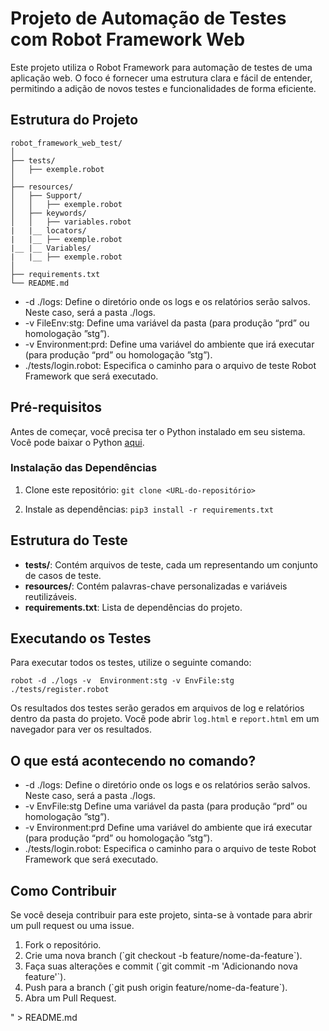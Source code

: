# Projeto de Automação de Testes com Robot Framework Web

Este projeto utiliza o Robot Framework para automação de testes de uma aplicação web. O foco é fornecer uma estrutura clara e fácil de entender, permitindo a adição de novos testes e funcionalidades de forma eficiente.

## Estrutura do Projeto


```
robot_framework_web_test/
│
├── tests/
│   ├── exemple.robot
│
├── resources/
│   ├── Support/
│   │   ├── exemple.robot
│   ├── keywords/
│   │   ├── variables.robot
|   |__ locators/
|   |__ ├── exemple.robot
|__ |__ Variables/
|   |__ ├── exemple.robot
│
├── requirements.txt
└── README.md
```

* -d ./logs: Define o diretório onde os logs e os relatórios serão salvos. Neste caso, será a pasta ./logs.
* -v FileEnv:stg: Define uma variável da pasta (para produção “prd” ou homologação ”stg”).
* -v Environment:prd: Define uma variável do ambiente que irá executar (para produção “prd” ou homologação ”stg”).
* ./tests/login.robot: Especifica o caminho para o arquivo de teste Robot Framework que será executado.
## Pré-requisitos

Antes de começar, você precisa ter o Python instalado em seu sistema. Você pode baixar o Python [aqui](https://www.python.org/downloads/).

### Instalação das Dependências

1. Clone este repositório:
   `
   git clone <URL-do-repositório>
   `

2. Instale as dependências:
   `
   pip3 install -r requirements.txt
   `

## Estrutura do Teste

- **tests/**: Contém arquivos de teste, cada um representando um conjunto de casos de teste.
- **resources/**: Contém palavras-chave personalizadas e variáveis reutilizáveis.
- **requirements.txt**: Lista de dependências do projeto.

## Executando os Testes

Para executar todos os testes, utilize o seguinte comando:

`
robot -d ./logs -v  Environment:stg -v EnvFile:stg ./tests/register.robot
`

Os resultados dos testes serão gerados em arquivos de log e relatórios dentro da pasta do projeto. Você pode abrir `log.html` e `report.html` em um navegador para ver os resultados.

## O que está acontecendo no comando?
* -d ./logs: Define o diretório onde os logs e os relatórios serão salvos. Neste caso, será a pasta ./logs.
* -v EnvFile:stg Define uma variável da pasta (para produção “prd” ou homologação ”stg”).
* -v Environment:prd Define uma variável do ambiente que irá executar (para produção “prd” ou homologação ”stg”).
* ./tests/login.robot: Especifica o caminho para o arquivo de teste Robot Framework que será executado.
## Como Contribuir

Se você deseja contribuir para este projeto, sinta-se à vontade para abrir um pull request ou uma issue. 

1. Fork o repositório.
2. Crie uma nova branch (\`git checkout -b feature/nome-da-feature\`).
3. Faça suas alterações e commit (\`git commit -m 'Adicionando nova feature'\`).
4. Push para a branch (\`git push origin feature/nome-da-feature\`).
5. Abra um Pull Request.

" > README.md
